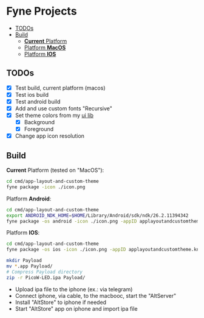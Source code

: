 # Fyne Projects

- [TODOs](#todos)
- [Build](#build)
  - [**Current** Platform](#current-platform)
  - [Platform **MacOS**](#platform-android)
  - [Platform **IOS**](#platform-ios)

<a id="todos"></a>

## TODOs

- [x] Test build, current platform (macos)
- [x] Test ios build
- [x] Test android build
- [x] Add and use custom fonts "Recursive"
- [x] Set theme colors from my [ui lib](https://github.com/knackwurstking/ui)
  - [x] Background
  - [x] Foreground
- [x] Change app icon resolution

<a id="build"></a>

## Build

<a id="current-platform"></a>

**Current** Platform (tested on "MacOS"):

```bash
cd cmd/app-layout-and-custom-theme
fyne package -icon ./icon.png
```

<a id="platform-android"></a>

Platform **Android**:

```bash
cd cmd/app-layout-and-custom-theme
export ANDROID_NDK_HOME=$HOME/Library/Android/sdk/ndk/26.2.11394342
fyne package -os android -icon ./icon.png -appID applayoutandcustomtheme.knackwurstking.com -release -name "PicoW LED"
```

<a id="platform-ios"></a>

Platform **IOS**:

```bash
cd cmd/app-layout-and-custom-theme
fyne package -os ios -icon ./icon.png -appID applayoutandcustomtheme.knackwurstking.com -release -name "PicoW LED"

mkdir Payload
mv *.app Payload/
# Compress Payload directory
zip -r PicoW-LED.ipa Payload/
```

- Upload ipa file to the iphone (ex.: via telegram)
- Connect iphone, via cable, to the macbooc, start the "AltServer"
- Install "AltStore" to iphone if needed
- Start "AltStore" app on iphone and import ipa file
